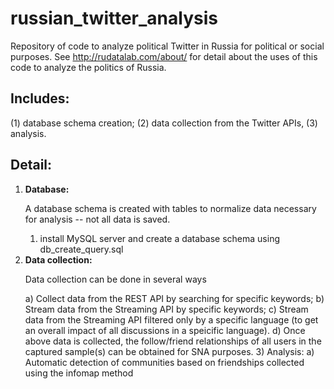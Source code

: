 # russian_twitter_analysis
Repository of code to analyze political Twitter in Russia for political or social purposes. See http://rudatalab.com/about/ for detail about the uses of this code to analyze the politics of Russia.

<h2>Includes:</h2>
<div>
  (1) database schema creation; 
  (2) data collection from the Twitter APIs, 
  (3) analysis.
</div>

<h2>Detail:</h2> 
<ol>
  <li><b>Database:</b></li>
  <p>A database schema is created with tables to normalize data necessary for analysis -- not all data is saved.</p>
  <ol>
    <li>install MySQL server and create a database schema using db_create_query.sql</li>
  </ol>
  <li><b>Data collection:</b></li>
  <p>Data collection can be done in several ways</p>
  a) Collect data from the REST API by searching for specific keywords;
  b) Stream data from the Streaming API by specific keywords; 
  c) Stream data from the Streaming API filtered only by a specific language (to get an overall impact of all discussions in a speicific language).
  d) Once above data is collected, the follow/friend relationships of all users in the captured sample(s) can be obtained for SNA purposes.
3) Analysis:
  a) Automatic detection of communities based on friendships collected using the infomap method
</ol>
